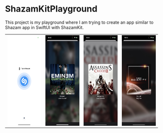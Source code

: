 # ShazamKitPlayground
This project is my playground where I am trying to create an app similar to Shazam app in SwiftUI with ShazamKit.

<table>
<tbody>
<tr>
<td>
<img src="img/0.jpg" height="300" />
 </td>
<td>
<img src="img/1.jpg" height="300" />
 </td>
<td>
<img src="img/2.jpeg" height="300" />
</td>
<td>
<img src="img/3.jpg" height="300" />
</td>
</tr>
</tbody>
</table>
